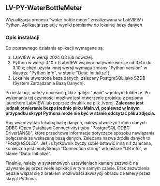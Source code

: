 ## LV-PY-WaterBottleMeter
Wizualizacja procesu "water bottle meter" zrealizowana w LabVIEW i Python. Aplikacja zapisuje wyniki pomiarów do lokalnej bazy danych.

### Opis instalacji
Do poprawnego działania aplikacji wymagane są:
1. LabVIEW w wersji 2024 Q3 lub nowszej.
2. Python w wersji 3.10.x (LabVIEW wspiera natywnie wersje od 3.6.x do 3.10.x; chęć użycia innej wersji wymaga zmiany "Python version" w klastrze "Python info", w stanie "Data: Initialize").
3. Lokalnie utworzona baza danych, zalecany PostgreSQL jako SZDB (System Zarządzania Bazą Danych).

Po instalacji, należy umieścić pliki z gałęzi "main" w jednym folderze. Po wykonaniu tej czynności możliwe jest otworzenie projektu z poziomu launchera LabVIEW lub poprzez dwuklik na plik .lvproj. **Zalecane jest jednak otwieranie bezpośrednio pliku Main.vi, ponieważ w innym przypadku skrypt Pythona może nie być w stanie odczytać pliku zdjęcia.**

Aby wykorzystać lokalną bazę danych, należy utworzyć źródło danych ODBC (Open Database Connectivity) typu "PostgreSQL ODBC Driver(ANSI)", które przechowa informacje dotyczące sposobu nawiązania połączenia ze wskazaną bazą danych. Zalecana nazwa źródła danych to "PostgreSQL30". Jeśli użytkownik życzy sobie ustawić inną niż zalecana, konieczna jest modyfikacja "Connection string" w klastrze "DB info", w stanie "Data: Initialize".

Finalnie, należy w systemowych ustawieniach kamery zezwolić na używanie jej przez wiele aplikacji w tym samym czasie. Brak zezwolenia będzie wiązał się z brakiem możliwości akwizycji obrazu z kamery przez skrypt Pythona.
